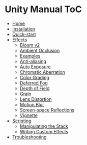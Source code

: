 Unity Manual ToC
================
 - [Home](index.md)
 - [Installation](Installation.md)
 - [Quick-start](Quick-Start.md)
 - [Effects]()
	 - [Bloom v2](Bloomv2.md)
	 - [Ambient Occlusion](AmbientOcclusion.md)
	 - [Examples](Examples.md)
	 - [Anti-aliasing](Anti-aliasing.md)
	 - [Auto Exposure](Auto-Exposure.md)
	 - [Chromatic Aberration](Chromatic-Aberration.md)
	 - [Color Grading](Color-Grading.md)
	 - [Deferred Fog](Deferred-Fog.md)
	 - [Depth of Field](Depth-of-Field.md)
	 - [Grain](Grain.md)
	 - [Lens Distortion](Lens-Distortion.md)
	 - [Motion Blur](Motion-Blur.md)
	 - [Screen-space Reflections](Screen-space-Reflections.md)
	 - [Vignette](Vignette.md)
 - [Scripting]()
	 - [Manipulating the Stack](Manipulating-the-Stack.md)
	 - [Writing Custom Effects](Writing-Custom-Effects.md)
 - [Troubleshooting](Troubleshooting.md)

